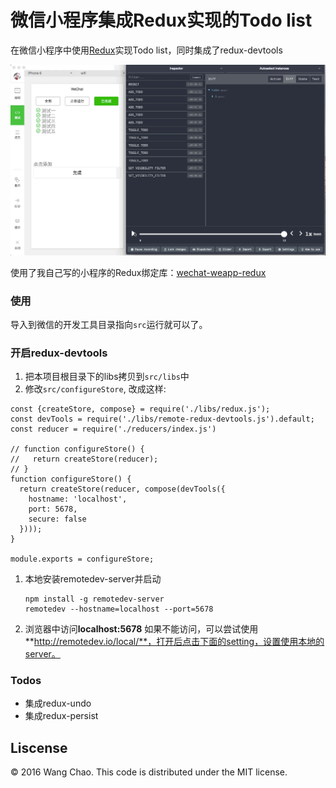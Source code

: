 
微信小程序集成Redux实现的Todo list
======================
在微信小程序中使用[Redux](https://github.com/reactjs/redux)实现Todo list，同时集成了redux-devtools

![remote-redux-devtools](./remote-redux-devtools.gif)

使用了我自己写的小程序的Redux绑定库：[wechat-weapp-redux](https://github.com/charleyw/wechat-weapp-redux)

### 使用

导入到微信的开发工具目录指向`src`运行就可以了。

### 开启redux-devtools

1. 把本项目根目录下的libs拷贝到`src/libs`中
2. 修改`src/configureStore`, 改成这样:
```
const {createStore, compose} = require('./libs/redux.js');
const devTools = require('./libs/remote-redux-devtools.js').default;
const reducer = require('./reducers/index.js')

// function configureStore() {
//   return createStore(reducer);
// }
function configureStore() {
  return createStore(reducer, compose(devTools({
    hostname: 'localhost',
    port: 5678,
    secure: false
  })));
}

module.exports = configureStore;
```

1. 本地安装remotedev-server并启动

   ```shell
   npm install -g remotedev-server
   remotedev --hostname=localhost --port=5678
   ```

2. 浏览器中访问**localhost:5678**
	如果不能访问，可以尝试使用**http://remotedev.io/local/**，打开后点击下面的setting，设置使用本地的server。

### Todos
* 集成redux-undo
* 集成redux-persist


## Liscense

© 2016 Wang Chao. This code is distributed under the MIT license.
